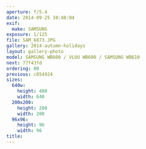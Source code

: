 ```yaml
---
aperture: f/5.4
date: 2014-09-25 10:48:04
exif:
  make: SAMSUNG
exposure: 1/125
file: SAM_6873.JPG
gallery: 2014-autumn-holidays
layout: gallery-photo
model: SAMSUNG WB600 / VLUU WB600 / SAMSUNG WB610
next: 77f43fd
ordering: 80
previous: c854924
sizes:
  640w:
    height: 480
    width: 640
  200x200:
    height: 200
    width: 200
  96x96:
    height: 96
    width: 96
title: 
---
```


